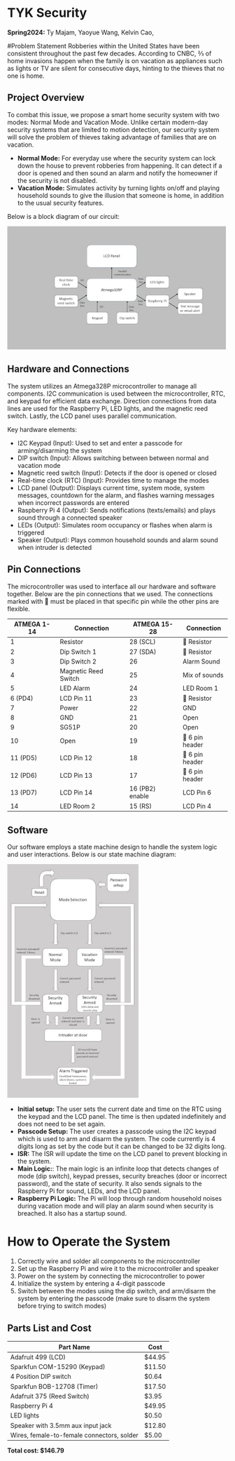 # TYK Security 

**Spring2024:** Ty Majam, Yaoyue Wang, Kelvin Cao,

#Problem Statement 
Robberies within the United States have been consistent throughout the past few decades. According to CNBC, ⅔ of home invasions happen when the family is on vacation as appliances such as lights or TV are silent for consecutive days, hinting to the thieves that no one is home.

## Project Overview 

To combat this issue, we propose a smart home security system with two modes: Normal Mode and Vacation Mode. Unlike certain modern-day security systems that are limited to motion detection, our security system will solve the problem of thieves taking advantage of families that are on vacation. 
* **Normal Mode:** For everyday use where the security system can lock down the house to prevent robberies from happening. It can detect if a door is opened and then sound an alarm and notify the homeowner if the security is not disabled.
* **Vacation Mode:** Simulates activity by turning lights on/off and playing household sounds to give the illusion that someone is home, in addition to the usual security features.

Below is a block diagram of our circuit: 

<img src="images/block_diagram.png" alt="Block diagram of smart home security circuit" width="500">

## Hardware and Connections

The system utilizes an Atmega328P microcontroller to manage all components. I2C communication is used between the microcontroller, RTC, and keypad for efficient data exchange. Direction connections from data lines are used for the Raspberry Pi, LED lights, and the magnetic reed switch. Lastly, the LCD panel uses parallel communication.

Key hardware elements:
* I2C Keypad (Input): Used to set and enter a passcode for arming/disarming the system
* DIP switch (Input): Allows switching between between normal and vacation mode
* Magnetic reed switch (Input): Detects if the door is opened or closed
* Real-time clock (RTC) (Input): Provides time to manage the modes 
* LCD panel (Output): Displays current time, system mode, system messages, countdown for the alarm, and flashes warning messages when incorrect passwords are entered
* Raspberry Pi 4 (Output): Sends notifications (texts/emails) and plays sound through a connected speaker
* LEDs (Output): Simulates room occupancy or flashes when alarm is triggered
* Speaker (Output): Plays common household sounds and alarm sound when intruder is detected

## Pin Connections 
The microcontroller was used to interface all our hardware and software together. Below are the pin connections that we used. The connections marked with 🔴 must be placed in that specific pin while the other pins are flexible. 

| ATMEGA 1-14    | Connection             | ATMEGA 15-28    | Connection         |
|----------------|------------------------|-----------------|--------------------|
| 1              | Resistor               | 28 (SCL)        | 🔴 Resistor         |
| 2              | Dip Switch 1           | 27 (SDA)        | 🔴 Resistor         |
| 3              | Dip Switch 2           | 26              | Alarm Sound         |
| 4              | Magnetic Reed Switch   | 25              | Mix of sounds       |
| 5              | LED Alarm              | 24              | LED Room 1          |
| 6 (PD4)        | LCD Pin 11             | 23              | 🔴 Resistor         |
| 7              | Power                  | 22              | GND                 |
| 8              | GND                    | 21              | Open                |
| 9              | SG51P                  | 20              | Open                |
| 10             | Open                   | 19              | 🔴 6 pin header      |
| 11 (PD5)       | LCD Pin 12             | 18              | 🔴 6 pin header      |
| 12 (PD6)       | LCD Pin 13             | 17              | 🔴 6 pin header      |
| 13 (PD7)       | LCD Pin 14             | 16 (PB2) enable | LCD Pin 6           |
| 14             | LED Room 2             | 15 (RS)         | LCD Pin 4           |

## Software 

Our software employs a state machine design to handle the system logic and user interactions. 
Below is our state machine diagram:

<img src="images/state_diagram.png" alt="State machine diagram" width="300">

* **Initial setup:** The user sets the current date and time on the RTC using the keypad and the LCD panel. The time is then updated indefinitely and does not need to be set again.
*  **Passcode Setup:** The user creates a passcode using the I2C keypad which is used to arm and disarm the system. The code currently is 4 digits long as set by the code but it can be changed to be 32 digits long. 
*  **ISR:** The ISR will update the time on the LCD panel to prevent blocking in the system.
*  **Main Logic:**: The main logic is an infinite loop that detects changes of mode (dip switch), keypad presses, security breaches (door or incorrect password), and the state of security. It also sends signals to the Raspberry Pi for sound, LEDs, and the LCD panel. 
*  **Raspberry Pi Logic:** The Pi will loop through random household noises during vacation mode and will play an alarm sound when security is breached. It also has a startup sound.

# How to Operate the System 

1. Correctly wire and solder all components to the microcontroller
2. Set up the Raspberry Pi and wire it to the microcontroller and speaker
3. Power on the system by connecting the microcontroller to power
4. Initialize the system by entering a 4-digit passcode
5. Switch between the modes using the dip switch, and arm/disarm the system by entering the passcode (make sure to disarm the system before trying to switch modes) 

## Parts List and Cost

| Part Name                        | Cost     |
|-----------------------------------|----------|
| Adafruit 499 (LCD)                | $44.95   |
| Sparkfun COM-15290 (Keypad)       | $11.50   |
| 4 Position DIP switch             | $0.64    |
| Sparkfun BOB-12708 (Timer)        | $17.50   |
| Adafruit 375 (Reed Switch)        | $3.95    |
| Raspberry Pi 4                    | $49.95   |
| LED lights                        | $0.50    |
| Speaker with 3.5mm aux input jack | $12.80   |
| Wires, female-to-female connectors, solder | $5.00 |

**Total cost: $146.79**
